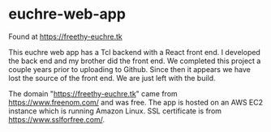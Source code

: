 # euchre-web-app

Found at https://freethy-euchre.tk

This euchre web app has a Tcl backend with a React front end. I developed the back end and my brother did the front end. We completed this
project a couple years prior to uploading to Github. Since then it appears we have lost the source of the front end. We are just left with
the build.

The domain "https://freethy-euchre.tk" came from https://www.freenom.com/ and was free. The app is hosted on an AWS EC2 instance which is running Amazon Linux. SSL certificate is from https://www.sslforfree.com/.
